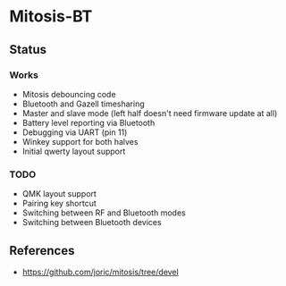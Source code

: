 # Mitosis-BT

## Status

### Works

* Mitosis debouncing code
* Bluetooth and Gazell timesharing
* Master and slave mode (left half doesn't need firmware update at all)
* Battery level reporting via Bluetooth
* Debugging via UART (pin 11)
* Winkey support for both halves
* Initial qwerty layout support

### TODO

* QMK layout support
* Pairing key shortcut
* Switching between RF and Bluetooth modes
* Switching between Bluetooth devices

## References

* https://github.com/joric/mitosis/tree/devel
